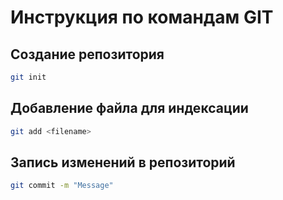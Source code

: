 # Инструкция по командам GIT

## Создание репозитория  
```sh
git init
```
## Добавление файла для индексации 
```sh
git add <filename>
```
## Запись изменений в репозиторий 
```sh
git commit -m "Message"
```

